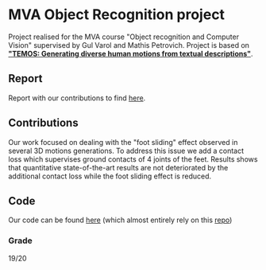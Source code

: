 # MVA Object Recognition project
Project realised for the MVA course "Object recognition and Computer Vision" supervised by Gul Varol and Mathis Petrovich. Project is based on [**"TEMOS: Generating diverse human motions from textual descriptions"**](http://arxiv.org/abs/2204.14109). 

## Report
Report with our contributions to find [here](https://github.com/RomanPlaud/RecVisProject/blob/master/report.pdf).

## Contributions
Our work focused on dealing with the "foot sliding" effect observed in several 3D motions generations. To address this issue we add a contact loss which supervises ground contacts of 4 joints of the feet. Results shows that quantitative state-of-the-art results are not deteriorated by the additional contact loss while the foot sliding effect is reduced.

## Code
Our code can be found [here](https://github.com/clemgris/transfer_VM) (which almost entirely rely on this [repo](https://github.com/Mathux/TEMOS)) 

### Grade 
19/20

